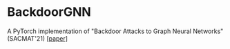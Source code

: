 # BackdoorGNN
A PyTorch implementation of "Backdoor Attacks to Graph Neural Networks" (SACMAT'21) [[paper]](https://dl.acm.org/doi/pdf/10.1145/3450569.3463560)
